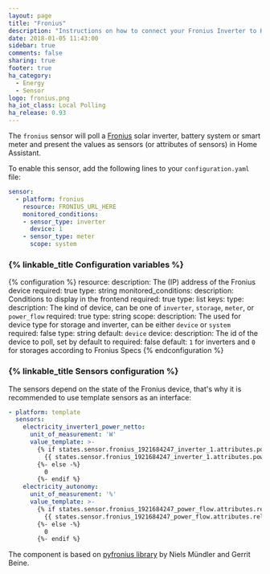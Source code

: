 ```yaml
---
layout: page
title: "Fronius"
description: "Instructions on how to connect your Fronius Inverter to Home Assistant."
date: 2018-01-05 11:43:00
sidebar: true
comments: false
sharing: true
footer: true
ha_category:
  - Energy
  - Sensor
logo: fronius.png
ha_iot_class: Local Polling
ha_release: 0.93
---
```


The `fronius` sensor will poll a [Fronius](http://www.fronius.com/) solar inverter, battery system or smart meter and present the values as sensors (or attributes of sensors) in Home Assistant.

To enable this sensor, add the following lines to your `configuration.yaml` file:

```yaml
sensor:
  - platform: fronius
    resource: FRONIUS_URL_HERE
    monitored_conditions:
    - sensor_type: inverter
      device: 1
    - sensor_type: meter
      scope: system
```

### {% linkable_title Configuration variables %}

{% configuration %}
resource:
  description: The (IP) address of the Fronius device
  required: true
  type: string
monitored_conditions:
  description: Conditions to display in the frontend
  required: true
  type: list
  keys:
    type:
      description: The kind of device, can be one of `inverter`, `storage`, `meter`, or `power_flow`
      required: true
      type: string
    scope:
      description: The used for device type for storage and inverter, can be either `device` or `system`
      required: false
      type: string
      default: `device`
    device:
      description: The id of the device to poll, set by default to 
      required: false
      default: `1` for inverters and `0` for storages according to Fronius Specs
{% endconfiguration %}

### {% linkable_title Sensors configuration %}

The sensors depend on the state of the Fronius device, that's why it is recommended to use template sensors as an interface:

```yaml
- platform: template
  sensors:
    electricity_inverter1_power_netto:
      unit_of_measurement: 'W'
      value_template: >-
        {% if states.sensor.fronius_1921684247_inverter_1.attributes.power_ac is defined -%}
          {{ states.sensor.fronius_1921684247_inverter_1.attributes.power_ac | float | round(2) }}
        {%- else -%}
          0
        {%- endif %}
    electricity_autonomy:  
      unit_of_measurement: '%'
      value_template: >-
        {% if states.sensor.fronius_1921684247_power_flow.attributes.relative_autonomy is defined -%}
          {{ states.sensor.fronius_1921684247_power_flow.attributes.relative_autonomy | float | round(2) }}
        {%- else -%}
          0
        {%- endif %}
```

The component is based on  [pyfronius library](https://github.com/nielstron/pyfronius) by Niels Mündler and Gerrit Beine.

